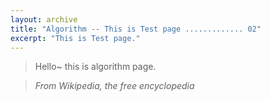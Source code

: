 ```yaml
---
layout: archive
title: "Algorithm -- This is Test page ............. 02"
excerpt: "This is Test page."
---
```


> Hello~ this is algorithm page.

> <cite>From Wikipedia, the free encyclopedia</cite>